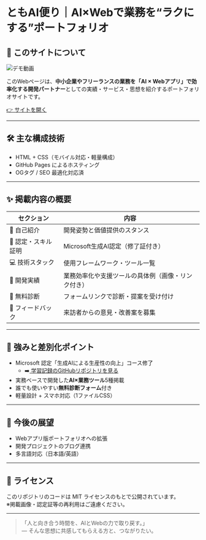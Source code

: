# ともAI便り｜AI×Webで業務を“ラクにする”ポートフォリオ

## 🧭 このサイトについて

![デモ動画](https://github.com/TomoProgrammingDayori/TomoProgrammingDayori.github.io/blob/main/%E8%B3%87%E6%96%99/%E3%83%87%E3%83%A2%E5%8B%95%E7%94%BB.gif)

このWebページは、**中小企業やフリーランスの業務を「AI × Webアプリ」で効率化する開発パートナー**としての実績・サービス・思想を紹介するポートフォリオサイトです。

[👉 サイトを開く](https://tomoAIdayori.github.io/)

---

## 🛠 主な構成技術

- HTML + CSS（モバイル対応・軽量構成）
- GitHub Pages によるホスティング
- OGタグ / SEO 最適化対応済

---

## ✨ 掲載内容の概要

| セクション | 内容 |
|------------|------|
| 💁 自己紹介 | 開発姿勢と価値提供のスタンス |
| 📜 認定・スキル証明 | Microsoft生成AI認定（修了証付き） |
| 💻 技術スタック | 使用フレームワーク・ツール一覧 |
| 🚀 開発実績 | 業務効率化や支援ツールの具体例（画像・リンク付き） |
| 🧠 無料診断 | フォームリンクで診断・提案を受け付け |
| 💬 フィードバック | 来訪者からの意見・改善案を募集 |

---

## 🧩 強みと差別化ポイント

- Microsoft 認定「生成AIによる生産性の向上」コース修了
  - ➡️[ 学習記録のGitHubリポジトリを見る](https://github.com/TomoAIDayori/ai-productivity-cert-practical-output)
- 実務ベースで開発した**AI×業務ツール**5種掲載
- 誰でも使いやすい**無料診断フォーム**付き
- 軽量設計 + スマホ対応（1ファイルCSS）

---

## 🚀 今後の展望

- Webアプリ版ポートフォリオへの拡張
- 開発プロジェクトのブログ連携
- 多言語対応（日本語/英語）

---

## 📝 ライセンス

このリポジトリのコードは MIT ライセンスのもとで公開されています。  
※掲載画像・認定証等の再利用はご遠慮ください。

---

> 「人と向き合う時間を、AIとWebの力で取り戻す。」  
>  ― そんな思想に共感してもらえる方と、つながりたい。

